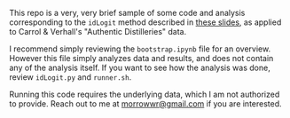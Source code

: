 
This repo is a very, very brief sample of some code and analysis corresponding to the `idLogit` method described in [these slides](https://docs.google.com/presentation/d/1NAkj0c1H5kCUv64mC1v8n3oH56OmHViUlNSkSSnIe-k/edit), as applied to Carrol & Verhall's "Authentic Distilleries" data. 

I recommend simply reviewing the `bootstrap.ipynb` file for an overview. However this file simply analyzes data and results, and does not contain any of the analysis itself. If you want to see how the analysis was done, review `idLogit.py` and `runner.sh`. 

Running this code requires the underlying data, which I am not authorized to provide. Reach out to me at [morrowwr@gmail.com](mailto:morrowwr@gmail.com) if you are interested. 

